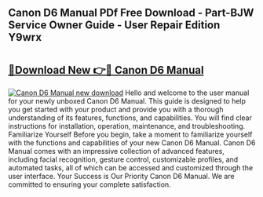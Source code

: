 ## Canon D6 Manual PDf Free Download - Part-BJW Service Owner Guide - User Repair Edition Y9wrx

# <h2><a href="http://bc16798.oget.top/?id=Canon+D6+Manual">🔗Download New 👉🔴 Canon D6 Manual</a></h2>

[![Canon D6 Manual new download](https://i.imgur.com/5g1atiW.png)](http://bc16798.oget.top/?id=Canon+D6+Manual)
Hello and welcome to the user manual for your newly unboxed Canon D6 Manual. This guide is designed to help you get started with your product and provide you with a thorough understanding of its features, functions, and capabilities. You will find clear instructions for installation, operation, maintenance, and troubleshooting. Familiarize Yourself Before you begin, take a moment to familiarize yourself with the functions and capabilities of your new Canon D6 Manual. Canon D6 Manual comes with an impressive collection of advanced features, including facial recognition, gesture control, customizable profiles, and automated tasks, all of which can be accessed and customized through the user interface. Your Success is Our Priority Canon D6 Manual. We are committed to ensuring your complete satisfaction.
